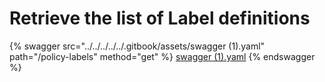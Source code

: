 # Retrieve the list of Label definitions

{% swagger src="../../../../../.gitbook/assets/swagger (1).yaml" path="/policy-labels" method="get" %}
[swagger (1).yaml](<../../../../../.gitbook/assets/swagger (1).yaml>)
{% endswagger %}
